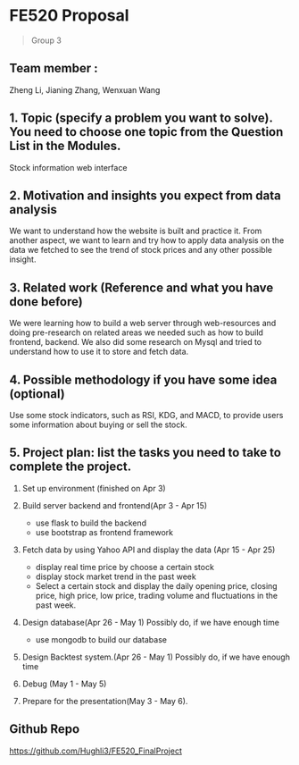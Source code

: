 # FE520 Proposal
> Group 3

## Team member :
Zheng Li, Jianing Zhang, Wenxuan Wang

## 1. Topic (specify a problem you want to solve). You need to choose one topic from the Question List in the Modules.
Stock information web interface

## 2. Motivation and insights you expect from data analysis
We want to understand how the website is built and practice it. 
From another aspect, we want to learn and try how to apply data analysis on the data we fetched to see the trend of stock prices and any other possible insight.
## 3. Related work (Reference and what you have done before)
We were learning how to build a web server through web-resources and doing pre-research on related areas we needed such as how to build frontend, backend. We also did some research on Mysql and tried to understand how to use it to store and fetch data.
## 4. Possible methodology if you have some idea (optional)
Use some stock indicators, such as RSI, KDG, and MACD, to provide users some information about buying or sell the stock.
## 5. Project plan: list the tasks you need to take to complete the project.
1. Set up environment (finished on Apr 3)
2.  Build server backend and frontend(Apr 3 - Apr 15) 
    - use flask to build the backend 
    - use bootstrap as frontend framework
3. Fetch data by using Yahoo API and display the data (Apr 15 - Apr 25)
   - display real time price by choose a certain stock
   - display stock market trend in the past week
   - Select a certain stock and display the daily opening price, closing price, high price, low price, trading volume and fluctuations in the past week.

4.  Design database(Apr 26 - May 1) Possibly do, if we have enough time
    - use mongodb to build our database
5. Design Backtest system.(Apr 26 - May 1) Possibly do, if we have enough time
6. Debug (May 1 - May 5)
7. Prepare for the presentation(May 3 - May 6).


## Github Repo

https://github.com/Hughli3/FE520_FinalProject

